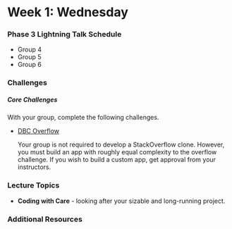 # Week 1: Wednesday

### Phase 3 Lightning Talk Schedule

- Group 4
- Group 5
- Group 6

### Challenges

##### Core Challenges

With your group, complete the following challenges.

- [DBC Overflow](../../../../overflow-challenge)

  Your group is not required to develop a StackOverflow clone.  However, you must build an app with roughly equal complexity to the overflow challenge.  If you wish to build a custom app, get approval from your instructors.


### Lecture Topics

- **Coding with Care** - looking after your sizable and long-running project.

### Additional Resources
